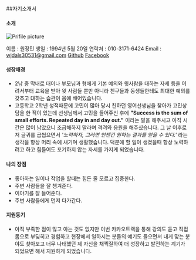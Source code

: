 ##자기소개서

#### 소개
![Prifile picture](https://avatars3.githubusercontent.com/u/18063696?v=3&u=58f8afdb657daae7af701a5d7d3e47b1df18be2a&s=140)

이름 : 원정민
생일 : 1994년 5월 20일
연락처 : 010-3171-6424
Email : <wjdals30531@gmail.com>
[Github](https://github.com/wjdals30531)
[Facebook](https://www.facebook.com/profile.php?id=100000531967905)


#### 성장배경
- 2남 중 막내로 태어나 부모님과 형에게 기본 예의와 윗사람을 대하는 자세 등을 어려서부터 교육을 받아 윗 사람들 뿐만 아니라 친구들과 동생들한테도 최대한 예의를 갖추고 대하는 습관이 몸에 배어있습니다.
- 고등학교 2학년 성적때문에 고민이 많아 당시 친하던 영어선생님을 찾아가 고민상담을 한 적이 있는데 선생님께서 고민을 들어주신 후에 __"Success is the sum of small efforts. Repeated day in and day out."__ 이라는 말을 해주시고 아직 시간은 많이 남았으니 조급해하지 말라며 격려와 응원을 해주셨습니다. 그 날 이후로 저 글귀를 곱씹으면서 _'노력하자, 그러면 언젠간 원하는 결과를 얻을 수 있다.'_ 라는 생각을 항상 머리 속에 새기며 생활했습니다. 덕분에 할 일이 생겼을때 항상 노력하려고 하고 힘들어도 포기하지 않는 자세를 가지게 되었습니다.

#### 나의 장점
- 좋아하는 일이나 작업을 할때는 힘든 줄 모르고 집중한다.
- 주변 사람들을 잘 챙겨준다.
- 이야기를 잘 들어준다.
- 주변 사람들에게 먼저 다가간다.

#### 지원동기
- 아직 부족한 점이 많고 아는 것도 없지만 이번 카카오트랙을 통해 강의도 듣고 직접 몸으로 부딪히고 경험하고 현장에서 일하시는 분들의 얘기도 들으면서 내게 맞는 분야도 찾아보고 너무 나태했던 제 자신을 채찍질하여 더 성장하고 발전하는 계기가 되었으면 해서 지원하게 되었습니다.